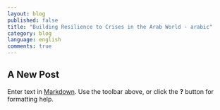```yaml
---
layout: blog
published: false
title: "Building Resilience to Crises in the Arab World - arabic"
category: blog
language: english
comments: true
---
```


## A New Post

Enter text in [Markdown](http://daringfireball.net/projects/markdown/). Use the toolbar above, or click the **?** button for formatting help.
